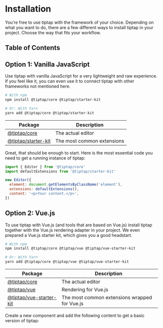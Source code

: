 # Installation
You’re free to use tiptap with the framework of your choice. Depending on what you want to do, there are a few different ways to install tiptap in your project. Choose the way that fits your workflow.

## Table of Contents

## Option 1: Vanilla JavaScript
Use tiptap with vanilla JavaScript for a very lightweight and raw experience. If you feel like it, you can even use it to connect tiptap with other frameworks not mentioned here.

```bash
# With npm
npm install @tiptap/core @tiptap/starter-kit

# Or: With Yarn
yarn add @tiptap/core @tiptap/starter-kit
```

| Package                                                                      | Description                |
| ---------------------------------------------------------------------------- | -------------------------- |
| [@tiptap/core](https://www.npmjs.com/package/@tiptap/core)                   | The actual editor          |
| [@tiptap/starter-kit](https://www.npmjs.com/package/@tiptap/vue-starter-kit) | The most common extensions |

Great, that should be enough to start. Here is the most essential code you need to get a running instance of tiptap:

```js
import { Editor } from '@tiptap/core'
import defaultExtensions from '@tiptap/starter-kit'

new Editor({
  element: document.getElementsByClassName('element'),
  extensions: defaultExtensions(),
  content: '<p>Your content.</p>',
})
```

## Option 2: Vue.js
To use tiptap with Vue.js (and tools that are based on Vue.js) install tiptap together with the Vue.js rendering adapter in your project. We even prepared a Vue.js starter kit, which gives you a good headstart.

```bash
# With npm
npm install @tiptap/core @tiptap/vue @tiptap/vue-starter-kit

# Or: With Yarn
yarn add @tiptap/core @tiptap/vue @tiptap/vue-starter-kit
```

| Package                                                                          | Description                                   |
| -------------------------------------------------------------------------------- | --------------------------------------------- |
| [@tiptap/core](https://www.npmjs.com/package/@tiptap/core)                       | The actual editor                             |
| [@tiptap/vue](https://www.npmjs.com/package/@tiptap/vue)                         | Rendering for Vue.js                          |
| [@tiptap/vue-starter-kit](https://www.npmjs.com/package/@tiptap/vue-starter-kit) | The most common extensions wrapped for Vue.js |

Create a new component and add the following content to get a basic version of tiptap:

<demo name="Overview/Installation" />

<!-- ## Option 3: CodeSandbox

CodeSandbox is an online coding environment. It’s great to fiddle around without setting up a local project and to share your code with others.

It’s also amazing for bug reports. Found it a bug? Try to recreate it there and share it with us before you [file an issue on GitHub](https://github.com/ueberdosis/tiptap-next/issues/new). That helps to fix bugs faster.

* [Vue.js/tiptap on CodeSandbox](https://codesandbox.io/s/vue-issue-template-h0g28) -->
